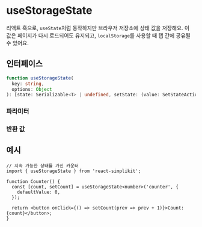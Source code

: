 # useStorageState

리액트 훅으로, `useState`처럼 동작하지만 브라우저 저장소에 상태 값을 저장해요. 이 값은 페이지가 다시 로드되어도 유지되고, `localStorage`를 사용할 때 탭 간에 공유될 수 있어요.

## 인터페이스

```ts
function useStorageState(
  key: string,
  options: Object
): [state: Serializable<T> | undefined, setState: (value: SetStateAction<Serializable<T> | undefined>) => void];
```

### 파라미터

<Interface
  required
  name="key"
  type="string"
  description="값을 저장소에 저장하는 데 사용되는 키예요."
/>

<Interface
  name="options"
  type="Object"
  description="저장소 동작에 대한 설정 옵션이에요."
  :nested="[
    {
      name: 'options.storage',
      type: 'Storage',
      required: 'false',
      defaultValue: 'localStorage',
      description:
        '저장소 타입 (<code>localStorage</code> 또는 <code>sessionStorage</code>). 기본값은 <code>localStorage</code>예요.',
    },
    {
      name: 'options.defaultValue',
      type: 'T',
      required: 'false',
      description: '기존 값을 찾을 수 없는 경우의 초기 값이에요.',
    },
  ]"
/>

### 반환 값

<Interface
  name=""
  type="[state: Serializable<T> | undefined, setState: (value: SetStateAction<Serializable<T> | undefined>) => void]"
  description="튜플(tuple)로 구성돼요:"
  :nested="[
    {
      name: 'state',
      type: 'Serializable<T> | undefined',
      required: 'false',
      description: '저장소에서 가져온 현재 상태 값이에요.',
    },
    {
      name: 'setState',
      type: '(value: SetStateAction<Serializable<T> | undefined>) => void',
      required: 'false',
      description: '상태를 업데이트하고 저장하는 함수예요.',
    },
  ]"
/>

## 예시

```tsx
// 지속 가능한 상태를 가진 카운터
import { useStorageState } from 'react-simplikit';

function Counter() {
  const [count, setCount] = useStorageState<number>('counter', {
    defaultValue: 0,
  });

  return <button onClick={() => setCount(prev => prev + 1)}>Count: {count}</button>;
}
```
